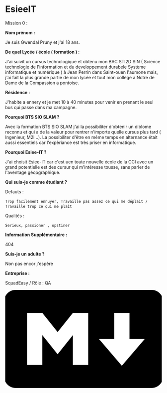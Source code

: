 # EsieeIT

Mission 0 :

**Nom prénom :**

Je suis Gwendal Pruny et j'ai 18 ans.

**De quel Lycée / école ( formation ) :**

J'ai suivit un cursus technologique et obtenu mon BAC STI2D SIN ( Science technologie  de l'information et du developpement durabele Système informatique et numérique ) à Jean Perrin dans Saint-ouen l'aumone mais, j'ai fait la plus grande partie de mon lycée et tout mon collège a Notre de Dame de la Compassion a pontoise.

**Résidence :**

J'habite a ennery et je met 10 à 40 minutes pour venir en prenant le seul bus qui passe dans ma campagne.

**Pourquoi BTS SIO SLAM ?**

Avec la formation BTS SIO SLAM j'ai la possibiliter d'obtenir un diblome reconnu et qui a de la valeur pour rentrer n'importe quelle cursus plus tard ( Ingenieur, M2I ..). La possibiliter d'être en même temps en alternance était aussi essentiels car  l'expèriance est très priser en informatique.

**Pourquoi Esiee-IT ?**

J'ai choisit Esiee-IT car c'est uen toute nouvelle école de la CCI avec un grand potentielle est des cursur qui m'intéresse tousse, sans parler de l'aventage géopgraphique.

**Qui suis-je comme étudiant ?**

Defauts :

    Trop facilement ennuyer, Travaille pas assez ce qui me déplait / Travaille trop ce qui me plaît

Qualités :

    Serieux, passioner , opstiner



**Information Supplémentaire :**

404


**Suis-je un adulte ?**

Non pas encor j'espère

**Entreprise :**

SquadEasy / Rôle : QA

![he non](/mrk.jpg)
